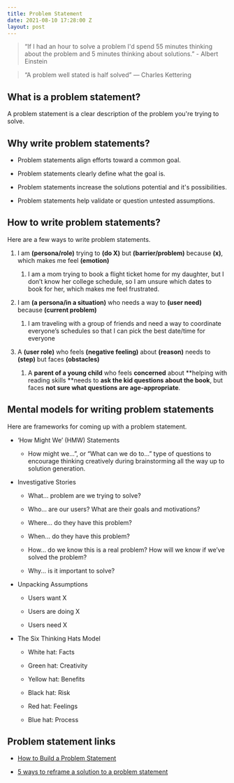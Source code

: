 ```yaml
---
title: Problem Statement
date: 2021-08-10 17:28:00 Z
layout: post
---
```


> “If I had an hour to solve a problem I'd spend 55 minutes thinking about the problem and 5 minutes thinking about solutions.” - Albert Einstein

> “A problem well stated is half solved” — Charles Kettering

## What is a problem statement?

A problem statement is a clear description of the problem you're trying to solve.

## Why write problem statements?

* Problem statements align efforts toward a common goal.

* Problem statements clearly define what the goal is.

* Problem statements increase the solutions potential and it's possibilities.

* Problem statements help validate or question untested assumptions.

## How to write problem statements?

Here are a few ways to write problem statements.

1. I am **(persona/role)** trying to **(do X)** but **(barrier/problem)** because **(x)**, which makes me feel **(emotion)**

   1. I am a mom trying to book a flight ticket home for my daughter, but I don’t know her college schedule, so I am unsure which dates to book for her, which makes me feel frustrated.

2. I am **(a persona/in a situation)** who needs a way to **(user need)** because **(current problem)**

   1. I am traveling with a group of friends and need a way to coordinate everyone’s schedules so that I can pick the best date/time for everyone

3. A **(user role)** who feels **(negative feeling)** about **(reason)** needs to **(step)** but faces **(obstacles)**

   1. A **parent of a young child** who feels **concerned** about \*\*helping with reading skills \*\*needs to **ask the kid questions about the book**, but faces **not sure what questions are age-appropriate**.

## Mental models for writing problem statements

Here are frameworks for coming up with a problem statement.

* ‘How Might We’ (HMW) Statements

  * How might we…”, or “What can we do to…” type of questions to encourage thinking creatively during brainstorming all the way up to solution generation.

* Investigative Stories

  * What... problem are we trying to solve?

  * Who... are our users? What are their goals and motivations?

  * Where... do they have this problem?

  * When... do they have this problem?

  * How... do we know this is a real problem? How will we know if we’ve solved the problem?

  * Why... is it important to solve?

* Unpacking Assumptions

  * Users want X

  * Users are doing X

  * Users need X

* The Six Thinking Hats Model

  * White hat: Facts

  * Green hat: Creativity

  * Yellow hat: Benefits

  * Black hat: Risk

  * Red hat: Feelings

  * Blue hat: Process

## Problem statement links

* [How to Build a Problem Statement](https://medium.com/eightshapes-llc/how-to-build-a-problem-statement-d1f21713720b)

* [5 ways to reframe a solution to a problem statement](https://uxdesign.cc/5-ways-to-reframe-a-solution-to-a-problem-statement-cf22f796b281)